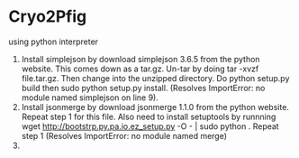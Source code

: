# Cryo2Pfig
using python interpreter
1. Install simplejson by download simplejson 3.6.5 from the python website. This comes down as a tar.gz. Un-tar by doing tar -xvzf file.tar.gz. Then change into the unzipped directory. Do python setup.py build then sudo python setup.py install. (Resolves ImportError: no module named simplejson on line 9). 
2. Install jsonmerge by download jsonmerge 1.1.0 from the python website. Repeat step 1 for this file. Also need to install setuptools by runnning wget http://bootstrp.py.pa.io.ez_setup.py -O - | sudo python . Repeat step 1 (Resolves ImportError: no module named merge)
3. 
